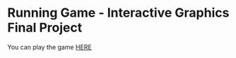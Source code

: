 # Running Game - Interactive Graphics Final Project

You can play the game [HERE](https://sapienzainteractivegraphicscourse.github.io/final-project-runninggame/)

